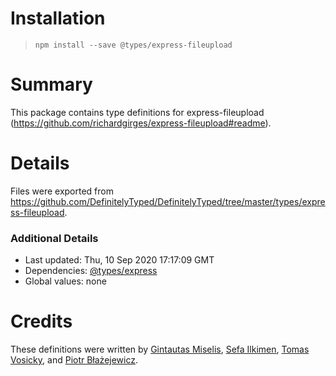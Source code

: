 # Installation
> `npm install --save @types/express-fileupload`

# Summary
This package contains type definitions for express-fileupload (https://github.com/richardgirges/express-fileupload#readme).

# Details
Files were exported from https://github.com/DefinitelyTyped/DefinitelyTyped/tree/master/types/express-fileupload.

### Additional Details
 * Last updated: Thu, 10 Sep 2020 17:17:09 GMT
 * Dependencies: [@types/express](https://npmjs.com/package/@types/express)
 * Global values: none

# Credits
These definitions were written by [Gintautas Miselis](https://github.com/Naktibalda), [Sefa Ilkimen](https://github.com/silkimen), [Tomas Vosicky](https://github.com/vosatom), and [Piotr Błażejewicz](https://github.com/peterblazejewicz).
